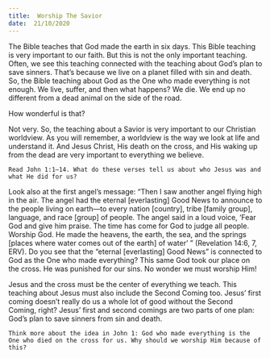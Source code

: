 ```yaml
---
title:  Worship The Savior 
date:  21/10/2020
---
```


The Bible teaches that God made the earth in six days. This Bible teaching is very important to our faith. But this is not the only important teaching. Often, we see this teaching connected with the teaching about God’s plan to save sinners. That’s because we live on a planet filled with sin and death. So, the Bible teaching about God as the One who made everything is not enough. We live, suffer, and then what happens? We die. We end up no different from a dead animal on the side of the road.

How wonderful is that?

Not very. So, the teaching about a Savior is very important to our Christian worldview. As you will remember, a worldview is the way we look at life and understand it. And Jesus Christ, His death on the cross, and His waking up from the dead are very important to everything we believe.

`Read John 1:1–14. What do these verses tell us about who Jesus was and what He did for us?`

Look also at the first angel’s message: “Then I saw another angel flying high in the air. The angel had the eternal [everlasting] Good News to announce to the people living on earth—to every nation [country], tribe [family group], language, and race [group] of people. The angel said in a loud voice, ‘Fear God and give him praise. The time has come for God to judge all people. Worship God. He made the heavens, the earth, the sea, and the springs [places where water comes out of the earth] of water’ ” (Revelation 14:6, 7, ERV). Do you see that the “eternal [everlasting] Good News” is connected to God as the One who made everything? This same God took our place on the cross. He was punished for our sins. No wonder we must worship Him!

Jesus and the cross must be the center of everything we teach. This teaching about Jesus must also include the Second Coming too. Jesus’ first coming doesn’t really do us a whole lot of good without the Second Coming, right? Jesus’ first and second comings are two parts of one plan: God’s plan to save sinners from sin and death.

`Think more about the idea in John 1: God who made everything is the One who died on the cross for us. Why should we worship Him because of this?`